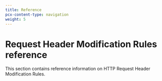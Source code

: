 ```yaml
---
title: Reference
pcx-content-type: navigation
weight: 5
---
```


# Request Header Modification Rules reference

This section contains reference information on HTTP Request Header Modification Rules.

<DirectoryListing path="/transform/request-header-modification/reference" />
